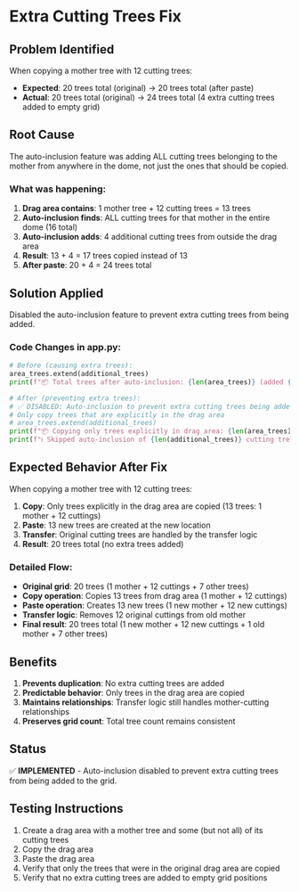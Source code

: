 # Extra Cutting Trees Fix

## Problem Identified
When copying a mother tree with 12 cutting trees:
- **Expected**: 20 trees total (original) → 20 trees total (after paste)
- **Actual**: 20 trees total (original) → 24 trees total (4 extra cutting trees added to empty grid)

## Root Cause
The auto-inclusion feature was adding ALL cutting trees belonging to the mother from anywhere in the dome, not just the ones that should be copied.

### What was happening:
1. **Drag area contains**: 1 mother tree + 12 cutting trees = 13 trees
2. **Auto-inclusion finds**: ALL cutting trees for that mother in the entire dome (16 total)
3. **Auto-inclusion adds**: 4 additional cutting trees from outside the drag area
4. **Result**: 13 + 4 = 17 trees copied instead of 13
5. **After paste**: 20 + 4 = 24 trees total

## Solution Applied
Disabled the auto-inclusion feature to prevent extra cutting trees from being added.

### Code Changes in app.py:

```python
# Before (causing extra trees):
area_trees.extend(additional_trees)
print(f"📦 Total trees after auto-inclusion: {len(area_trees)} (added {len(additional_trees)} cuttings)")

# After (preventing extra trees):
# ✅ DISABLED: Auto-inclusion to prevent extra cutting trees being added
# Only copy trees that are explicitly in the drag area
# area_trees.extend(additional_trees)
print(f"📦 Copying only trees explicitly in drag area: {len(area_trees)} trees")
print(f"ℹ️ Skipped auto-inclusion of {len(additional_trees)} cutting trees to prevent duplication")
```

## Expected Behavior After Fix
When copying a mother tree with 12 cutting trees:

1. **Copy**: Only trees explicitly in the drag area are copied (13 trees: 1 mother + 12 cuttings)
2. **Paste**: 13 new trees are created at the new location
3. **Transfer**: Original cutting trees are handled by the transfer logic
4. **Result**: 20 trees total (no extra trees added)

### Detailed Flow:
- **Original grid**: 20 trees (1 mother + 12 cuttings + 7 other trees)
- **Copy operation**: Copies 13 trees from drag area (1 mother + 12 cuttings)
- **Paste operation**: Creates 13 new trees (1 new mother + 12 new cuttings)
- **Transfer logic**: Removes 12 original cuttings from old mother
- **Final result**: 20 trees total (1 new mother + 12 new cuttings + 1 old mother + 7 other trees)

## Benefits
1. **Prevents duplication**: No extra cutting trees are added
2. **Predictable behavior**: Only trees in the drag area are copied
3. **Maintains relationships**: Transfer logic still handles mother-cutting relationships
4. **Preserves grid count**: Total tree count remains consistent

## Status
✅ **IMPLEMENTED** - Auto-inclusion disabled to prevent extra cutting trees from being added to the grid.

## Testing Instructions
1. Create a drag area with a mother tree and some (but not all) of its cutting trees
2. Copy the drag area
3. Paste the drag area
4. Verify that only the trees that were in the original drag area are copied
5. Verify that no extra cutting trees are added to empty grid positions